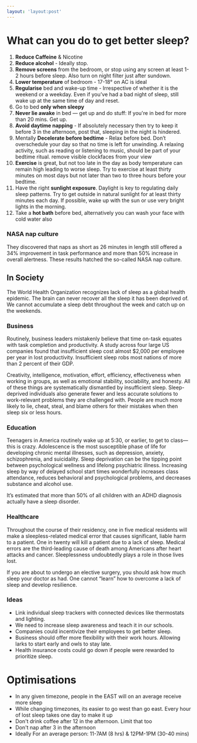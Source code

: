 ```yaml
---
layout: 'layout:post'
---
```


# What can you do to get better sleep?
1. **Reduce Caffeine** & Nicotine
2. **Reduce alcohol** - Ideally stop.
3. **Remove screens** from the bedroom, or stop using any screen at least 1-2 hours before sleep. Also turn on night filter just after sundown.
4. **Lower temperature** of bedroom - 17-18&deg; on AC is ideal
5. **Regularise** bed and wake-up time - Irrespective of whether it is the weekend or a weekday. Even if you’ve had a bad night of sleep, still wake up at the same time of day and reset.
6. Go to bed **only when sleepy**
7. **Never lie awake** in bed — get up and do stuff: If you're in bed for more than 20 mins. Get up.
8. **Avoid daytime napping** - If absolutely necessary then try to keep it before 3 in the afternoon, post that, sleeping in the night is hindered.
9. Mentally **Decelerate before bedtime** - Relax before bed. Don’t overschedule your day so that no time is left for unwinding. A relaxing activity, such as reading or listening to music, should be part of your bedtime ritual.
remove visible clockfaces from your view
10. **Exercise** is great, but not too late in the day as body temperature can remain high leading to worse sleep. Try to exercise at least thirty minutes on most days but not later than two to three hours before your bedtime.
11. Have the right **sunlight exposure**. Daylight is key to regulating daily sleep patterns. Try to get outside in natural sunlight for at least thirty minutes each day. If possible, wake up with the sun or use very bright lights in the morning.
12. Take a **hot bath** before bed, alternatively you can wash your face with cold water also

### NASA nap culture
They discovered that naps as short as 26 minutes in length still offered a 34% improvement in task performance and more than 50% increase in overall alertness. These results hatched the so-called NASA nap culture.


## In Society
The World Health Organization recognizes lack of sleep as a global health epidemic. The brain can never recover all the sleep it has been deprived of. We cannot accumulate a sleep debt throughout the week and catch up on the weekends.

### Business
Routinely, business leaders mistakenly believe that time on-task equates with task completion and productivity. A study across four large US companies found that insufficient sleep cost almost $2,000 per employee per year in lost productivity. Insufficient sleep robs most nations of more than 2 percent of their GDP.

Creativity, intelligence, motivation, effort, efficiency, effectiveness when working in groups, as well as emotional stability, sociability, and honesty. All of these things are systematically dismantled by insufficient sleep. Sleep-deprived individuals also generate fewer and less accurate solutions to work-relevant problems they are challenged with. People are much more likely to lie, cheat, steal, and blame others for their mistakes when then sleep six or less hours.

### Education
Teenagers in America routinely wake up at 5:30, or earlier, to get to class—this is crazy. Adolescence is the most susceptible phase of life for developing chronic mental illnesses, such as depression, anxiety, schizophrenia, and suicidality. Sleep deprivation can be the tipping point between psychological wellness and lifelong psychiatric illness. Increasing sleep by way of delayed school start times wonderfully increases class attendance, reduces behavioral and psychological problems, and decreases substance and alcohol use.

It’s estimated that more than 50% of all children with an ADHD diagnosis actually have a sleep disorder.

### Healthcare
Throughout the course of their residency, one in five medical residents will make a sleepless-related medical error that causes significant, liable harm to a patient. One in twenty will kill a patient due to a lack of sleep. Medical errors are the third-leading cause of death among Americans after heart attacks and cancer. Sleeplessness undoubtedly plays a role in those lives lost.

If you are about to undergo an elective surgery, you should ask how much sleep your doctor as had.
One cannot “learn” how to overcome a lack of sleep and develop resilience.

### Ideas
- Link individual sleep trackers with connected devices like thermostats and lighting.
- We need to increase sleep awareness and teach it in our schools.
- Companies could incentivize their employees to get better sleep.
- Business should offer more flexibility with their work hours. Allowing larks to start early and owls to stay late.
- Health insurance costs could go down if people were rewarded to prioritize sleep.

# Optimisations
- In any given timezone, people in the EAST will on an average receive more sleep
- While changing timezones, its easier to go west than go east. Every hour of lost sleep takes one day to make it up
- Don't drink coffee after 12 in the afternoon. Limit that too
- Don't nap after 3 in the afternoon
- Ideally For an average person: 11-7AM (8 hrs) & 12PM-1PM (30-40 mins)